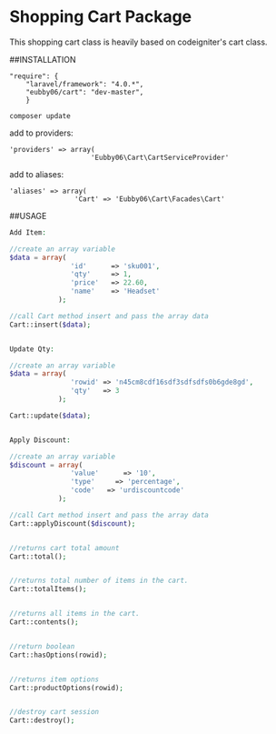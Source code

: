 Shopping Cart Package
====

This shopping cart class is heavily based on codeigniter's cart class.

##INSTALLATION

    "require": {
    	"laravel/framework": "4.0.*",
    	"eubby06/cart": "dev-master",
		}

	composer update

add to providers:

	'providers' => array(
	                    'Eubby06\Cart\CartServiceProvider'

add to aliases:

	'aliases' => array(
	                'Cart' => 'Eubby06\Cart\Facades\Cart'


##USAGE

```php
Add Item:

//create an array variable
$data = array(
               'id'      => 'sku001',
               'qty'     => 1,
               'price'   => 22.60,
               'name'    => 'Headset'
            );

//call Cart method insert and pass the array data
Cart::insert($data); 


Update Qty:

//create an array variable
$data = array(
               'rowid' => 'n45cm8cdf16sdf3sdfsdfs0b6gde8gd',
               'qty'   => 3
            );

Cart::update($data); 


Apply Discount:

//create an array variable
$discount = array(
               'value'      => '10',
               'type'     => 'percentage',
               'code'   => 'urdiscountcode'
            );

//call Cart method insert and pass the array data
Cart::applyDiscount($discount); 


//returns cart total amount
Cart::total();


//returns total number of items in the cart.
Cart::totalItems();


//returns all items in the cart.
Cart::contents();


//return boolean
Cart::hasOptions(rowid);


//returns item options
Cart::productOptions(rowid);


//destroy cart session
Cart::destroy();

```
